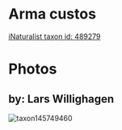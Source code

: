 
Arma custos
===========
  
[iNaturalist taxon id: 489279](https://www.inaturalist.org/taxa/489279)
# Photos

## by: Lars Willighagen
  
![taxon145749460](https://inaturalist-open-data.s3.amazonaws.com/photos/156153009/medium.jpg)